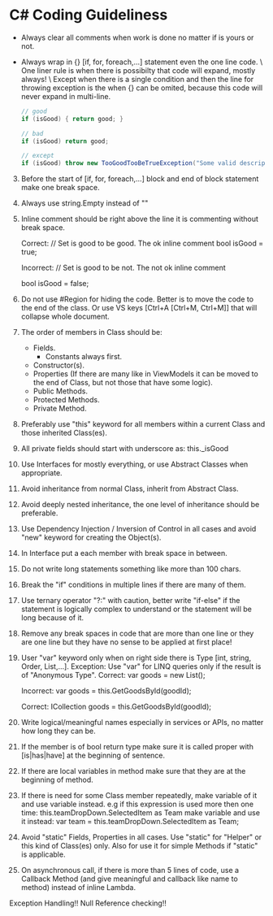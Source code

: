 # C# Coding Guideliness

* Always clear all comments when work is done no matter if is yours or not.

* Always wrap in {} [if, for, foreach,…] statement even the one line code. \\
One liner rule is when there is possibilty that code will expand, mostly always! \\
Except when there is a single condition and then the line for throwing exception is the when {} can be omited, because this code will never expand in multi-line.

    ```csharp
    // good
    if (isGood) { return good; }

    // bad
    if (isGood) return good;

    // except
    if (isGood) throw new TooGoodTooBeTrueException("Some valid description");
    ```

3. Before the start of [if, for, foreach,…] block and end of block statement make one break space.
4. Always use string.Empty instead of ""
5. Inline comment should be right above the line it is commenting without break space.

    Correct:
    // Set is good to be good. The ok inline comment
    bool isGood = true;

    Incorrect:
    // Set is good to be not. The not ok inline comment

    bool isGood = false;

6. Do not use #Region for hiding the code. Better is to move the code to the end of the class. Or use VS keys [Ctrl+A [Ctrl+M, Ctrl+M]] that will collapse whole document.
7. The order of members in Class should be:
	* Fields.
		* Constants always first. 
	* Constructor(s).
	* Properties (If there are many like in ViewModels it can be moved to the end of Class, but not those that have some logic).
	* Public Methods.
	* Protected Methods.
	* Private Method.	
8. Preferably use "this" keyword for all members within a current Class and those inherited Class(es).
9. All private fields should start with underscore as:
    this._isGood 
10. Use Interfaces for mostly everything, or use Abstract Classes when appropriate.
11. Avoid inheritance from normal Class, inherit from Abstract Class.
11. Avoid deeply nested inheritance, the one level of inheritance should be preferable.
12. Use Dependency Injection / Inversion of Control in all cases and avoid "new" keyword for creating the Object(s).
13. In Interface put a each member with break space in between.
14. Do not write long statements something like more than 100 chars.
15. Break the "if" conditions in multiple lines if there are many of them.
16. Use ternary operator "?:" with caution, better write "if-else" if the statement is logically complex to understand or the statement will be long because of it.
17. Remove any break spaces in code that are more than one line or they are one line but they have no sense to be applied at first place! 
18. User "var" keyword only when on right side there is Type [int, string, Order, List<Order>,…].
Exception: Use "var" for LINQ queries only if the result is of "Anonymous Type".
    Correct:
    var goods = new List<Good>();

    Incorrect:
    var goods = this.GetGoodsById(goodId);  

    Correct:
    ICollection<Good> goods = this.GetGoodsById(goodId);
19. Write logical/meaningful names especially in services or APIs, no matter how long they can be.
20. If the member is of bool return type make sure it is called proper with [is|has|have] at the beginning of sentence. 
21. If there are local variables in method make sure that they are at the beginning of method.
22. If there is need for some Class member repeatedly, make variable of it and use variable instead.
e.g if this expression is used more then one time:
this.teamDropDown.SelectedItem as Team
make variable and use it instead:
var team = this.teamDropDown.SelectedItem as Team;
23. Avoid "static" Fields, Properties in all cases. Use "static" for "Helper" or this kind of Class(es) only. Also for use it for simple Methods if "static" is applicable.
24. On asynchronous call, if there is more than 5 lines of code, use a Callback Method (and give meaningful and callback like name to method) instead of inline Lambda. 


Exception Handling!!
Null Reference checking!!
